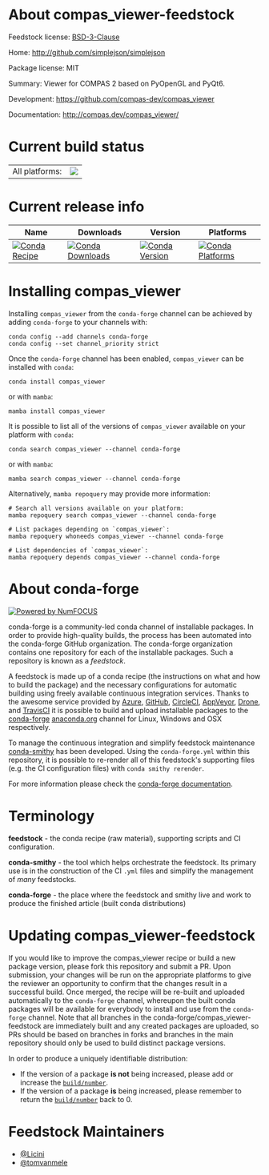 About compas_viewer-feedstock
=============================

Feedstock license: [BSD-3-Clause](https://github.com/conda-forge/compas_viewer-feedstock/blob/main/LICENSE.txt)

Home: http://github.com/simplejson/simplejson

Package license: MIT

Summary: Viewer for COMPAS 2 based on PyOpenGL and PyQt6.

Development: https://github.com/compas-dev/compas_viewer

Documentation: http://compas.dev/compas_viewer/

Current build status
====================


<table><tr><td>All platforms:</td>
    <td>
      <a href="https://dev.azure.com/conda-forge/feedstock-builds/_build/latest?definitionId=22885&branchName=main">
        <img src="https://dev.azure.com/conda-forge/feedstock-builds/_apis/build/status/compas_viewer-feedstock?branchName=main">
      </a>
    </td>
  </tr>
</table>

Current release info
====================

| Name | Downloads | Version | Platforms |
| --- | --- | --- | --- |
| [![Conda Recipe](https://img.shields.io/badge/recipe-compas_viewer-green.svg)](https://anaconda.org/conda-forge/compas_viewer) | [![Conda Downloads](https://img.shields.io/conda/dn/conda-forge/compas_viewer.svg)](https://anaconda.org/conda-forge/compas_viewer) | [![Conda Version](https://img.shields.io/conda/vn/conda-forge/compas_viewer.svg)](https://anaconda.org/conda-forge/compas_viewer) | [![Conda Platforms](https://img.shields.io/conda/pn/conda-forge/compas_viewer.svg)](https://anaconda.org/conda-forge/compas_viewer) |

Installing compas_viewer
========================

Installing `compas_viewer` from the `conda-forge` channel can be achieved by adding `conda-forge` to your channels with:

```
conda config --add channels conda-forge
conda config --set channel_priority strict
```

Once the `conda-forge` channel has been enabled, `compas_viewer` can be installed with `conda`:

```
conda install compas_viewer
```

or with `mamba`:

```
mamba install compas_viewer
```

It is possible to list all of the versions of `compas_viewer` available on your platform with `conda`:

```
conda search compas_viewer --channel conda-forge
```

or with `mamba`:

```
mamba search compas_viewer --channel conda-forge
```

Alternatively, `mamba repoquery` may provide more information:

```
# Search all versions available on your platform:
mamba repoquery search compas_viewer --channel conda-forge

# List packages depending on `compas_viewer`:
mamba repoquery whoneeds compas_viewer --channel conda-forge

# List dependencies of `compas_viewer`:
mamba repoquery depends compas_viewer --channel conda-forge
```


About conda-forge
=================

[![Powered by
NumFOCUS](https://img.shields.io/badge/powered%20by-NumFOCUS-orange.svg?style=flat&colorA=E1523D&colorB=007D8A)](https://numfocus.org)

conda-forge is a community-led conda channel of installable packages.
In order to provide high-quality builds, the process has been automated into the
conda-forge GitHub organization. The conda-forge organization contains one repository
for each of the installable packages. Such a repository is known as a *feedstock*.

A feedstock is made up of a conda recipe (the instructions on what and how to build
the package) and the necessary configurations for automatic building using freely
available continuous integration services. Thanks to the awesome service provided by
[Azure](https://azure.microsoft.com/en-us/services/devops/), [GitHub](https://github.com/),
[CircleCI](https://circleci.com/), [AppVeyor](https://www.appveyor.com/),
[Drone](https://cloud.drone.io/welcome), and [TravisCI](https://travis-ci.com/)
it is possible to build and upload installable packages to the
[conda-forge](https://anaconda.org/conda-forge) [anaconda.org](https://anaconda.org/)
channel for Linux, Windows and OSX respectively.

To manage the continuous integration and simplify feedstock maintenance
[conda-smithy](https://github.com/conda-forge/conda-smithy) has been developed.
Using the ``conda-forge.yml`` within this repository, it is possible to re-render all of
this feedstock's supporting files (e.g. the CI configuration files) with ``conda smithy rerender``.

For more information please check the [conda-forge documentation](https://conda-forge.org/docs/).

Terminology
===========

**feedstock** - the conda recipe (raw material), supporting scripts and CI configuration.

**conda-smithy** - the tool which helps orchestrate the feedstock.
                   Its primary use is in the construction of the CI ``.yml`` files
                   and simplify the management of *many* feedstocks.

**conda-forge** - the place where the feedstock and smithy live and work to
                  produce the finished article (built conda distributions)


Updating compas_viewer-feedstock
================================

If you would like to improve the compas_viewer recipe or build a new
package version, please fork this repository and submit a PR. Upon submission,
your changes will be run on the appropriate platforms to give the reviewer an
opportunity to confirm that the changes result in a successful build. Once
merged, the recipe will be re-built and uploaded automatically to the
`conda-forge` channel, whereupon the built conda packages will be available for
everybody to install and use from the `conda-forge` channel.
Note that all branches in the conda-forge/compas_viewer-feedstock are
immediately built and any created packages are uploaded, so PRs should be based
on branches in forks and branches in the main repository should only be used to
build distinct package versions.

In order to produce a uniquely identifiable distribution:
 * If the version of a package **is not** being increased, please add or increase
   the [``build/number``](https://docs.conda.io/projects/conda-build/en/latest/resources/define-metadata.html#build-number-and-string).
 * If the version of a package **is** being increased, please remember to return
   the [``build/number``](https://docs.conda.io/projects/conda-build/en/latest/resources/define-metadata.html#build-number-and-string)
   back to 0.

Feedstock Maintainers
=====================

* [@Licini](https://github.com/Licini/)
* [@tomvanmele](https://github.com/tomvanmele/)


